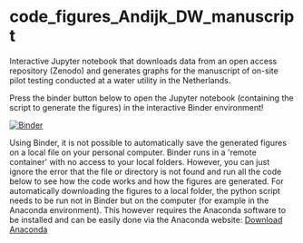# code_figures_Andijk_DW_manuscript
Interactive Jupyter notebook that downloads data from an open access repository (Zenodo) and generates graphs for the manuscript of on-site pilot testing conducted at a water utility in the Netherlands. 

Press the binder button below to open the Jupyter notebook (containing the script to generate the figures) in the interactive Binder environment!


[![Binder](https://mybinder.org/badge_logo.svg)](https://mybinder.org/v2/gh/flamerond/code_figures_Andijk_DW_manuscript/main?labpath=20230912_DW_Andijk_charts_from_repo.ipynb)


Using Binder, it is not possible to automatically save the generated figures on a local file on your personal computer. Binder runs in a 'remote container' with no access to your local folders. However, you can just ignore the error that the file or directory is not found and run all the code below to see how the code works and how the figures are generated. For automatically downloading the figures to a local folder, the python script needs to be run not in Binder but on the computer (for example in the Anaconda environment). This however requires the Anaconda software to be installed and can be easily done via the Anaconda website: [Download Anaconda](https://www.anaconda.com/download)

